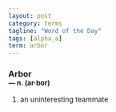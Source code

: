 ```yaml
---
layout: post
category: terms
tagline: "Word of the Day"
tags: [alpha_a]
term: arbor
---
```


<h3>Arbor<br/> <small>&mdash; n. (ar<span>&middot;</span>bor)</small></h3>
<p><ol>
<li>an uninteresting teammate</li>
</ol></p>

